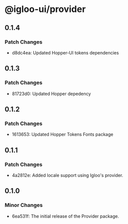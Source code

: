 # @igloo-ui/provider

## 0.1.4

### Patch Changes

- d8dc4ea: Updated Hopper-UI tokens dependencies

## 0.1.3

### Patch Changes

- 81723d0: Updated Hopper depedency

## 0.1.2

### Patch Changes

- 1613653: Updated Hopper Tokens Fonts package

## 0.1.1

### Patch Changes

- 4a2812e: Added locale support using Igloo's provider.

## 0.1.0

### Minor Changes

- 6ea531f: The initial release of the Provider package.
